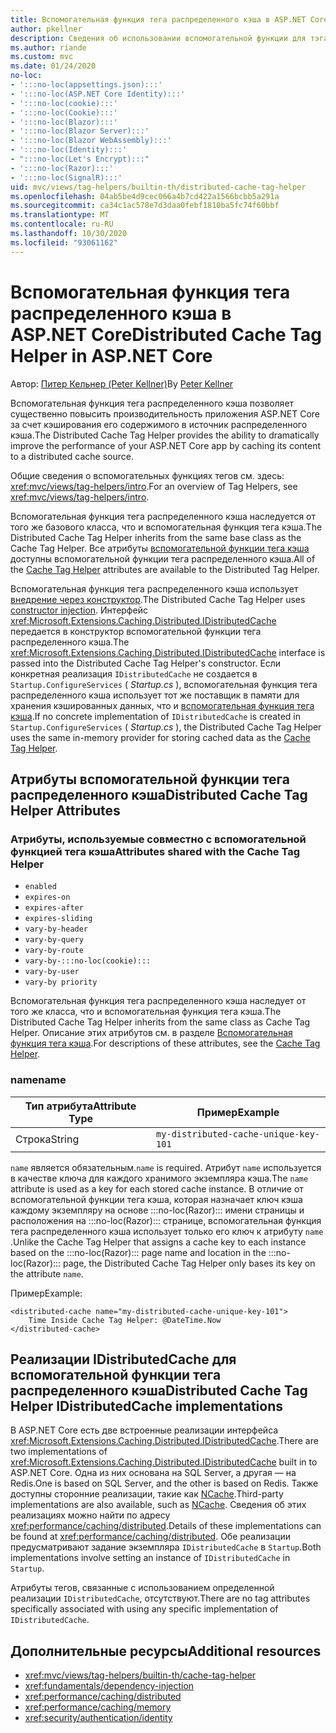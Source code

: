```yaml
---
title: Вспомогательная функция тега распределенного кэша в ASP.NET Core
author: pkellner
description: Сведения об использовании вспомогательной функции для тэга распределенного кэша.
ms.author: riande
ms.custom: mvc
ms.date: 01/24/2020
no-loc:
- ':::no-loc(appsettings.json):::'
- ':::no-loc(ASP.NET Core Identity):::'
- ':::no-loc(cookie):::'
- ':::no-loc(Cookie):::'
- ':::no-loc(Blazor):::'
- ':::no-loc(Blazor Server):::'
- ':::no-loc(Blazor WebAssembly):::'
- ':::no-loc(Identity):::'
- ":::no-loc(Let's Encrypt):::"
- ':::no-loc(Razor):::'
- ':::no-loc(SignalR):::'
uid: mvc/views/tag-helpers/builtin-th/distributed-cache-tag-helper
ms.openlocfilehash: 04ab5be4d9cec066a4b7cd422a1566bcbb5a291a
ms.sourcegitcommit: ca34c1ac578e7d3daa0febf1810ba5fc74f60bbf
ms.translationtype: MT
ms.contentlocale: ru-RU
ms.lasthandoff: 10/30/2020
ms.locfileid: "93061162"
---
```

# <a name="distributed-cache-tag-helper-in-aspnet-core"></a><span data-ttu-id="e7b91-103">Вспомогательная функция тега распределенного кэша в ASP.NET Core</span><span class="sxs-lookup"><span data-stu-id="e7b91-103">Distributed Cache Tag Helper in ASP.NET Core</span></span>

<span data-ttu-id="e7b91-104">Автор: [Питер Кельнер (Peter Kellner)](https://peterkellner.net)</span><span class="sxs-lookup"><span data-stu-id="e7b91-104">By [Peter Kellner](https://peterkellner.net)</span></span>

<span data-ttu-id="e7b91-105">Вспомогательная функция тега распределенного кэша позволяет существенно повысить производительность приложения ASP.NET Core за счет кэширования его содержимого в источник распределенного кэша.</span><span class="sxs-lookup"><span data-stu-id="e7b91-105">The Distributed Cache Tag Helper provides the ability to dramatically improve the performance of your ASP.NET Core app by caching its content to a distributed cache source.</span></span>

<span data-ttu-id="e7b91-106">Общие сведения о вспомогательных функциях тегов см. здесь: <xref:mvc/views/tag-helpers/intro>.</span><span class="sxs-lookup"><span data-stu-id="e7b91-106">For an overview of Tag Helpers, see <xref:mvc/views/tag-helpers/intro>.</span></span>

<span data-ttu-id="e7b91-107">Вспомогательная функция тега распределенного кэша наследуется от того же базового класса, что и вспомогательная функция тега кэша.</span><span class="sxs-lookup"><span data-stu-id="e7b91-107">The Distributed Cache Tag Helper inherits from the same base class as the Cache Tag Helper.</span></span> <span data-ttu-id="e7b91-108">Все атрибуты [вспомогательной функции тега кэша](xref:mvc/views/tag-helpers/builtin-th/cache-tag-helper) доступны вспомогательной функции тега распределенного кэша.</span><span class="sxs-lookup"><span data-stu-id="e7b91-108">All of the [Cache Tag Helper](xref:mvc/views/tag-helpers/builtin-th/cache-tag-helper) attributes are available to the Distributed Tag Helper.</span></span>

<span data-ttu-id="e7b91-109">Вспомогательная функция тега распределенного кэша использует [внедрение через конструктор](xref:fundamentals/dependency-injection#constructor-injection-behavior).</span><span class="sxs-lookup"><span data-stu-id="e7b91-109">The Distributed Cache Tag Helper uses [constructor injection](xref:fundamentals/dependency-injection#constructor-injection-behavior).</span></span> <span data-ttu-id="e7b91-110">Интерфейс <xref:Microsoft.Extensions.Caching.Distributed.IDistributedCache> передается в конструктор вспомогательной функции тега распределенного кэша.</span><span class="sxs-lookup"><span data-stu-id="e7b91-110">The <xref:Microsoft.Extensions.Caching.Distributed.IDistributedCache> interface is passed into the Distributed Cache Tag Helper's constructor.</span></span> <span data-ttu-id="e7b91-111">Если конкретная реализация `IDistributedCache` не создается в `Startup.ConfigureServices` ( *Startup.cs* ), вспомогательная функция тега распределенного кэша использует тот же поставщик в памяти для хранения кэшированных данных, что и [вспомогательная функция тега кэша](xref:mvc/views/tag-helpers/builtin-th/cache-tag-helper).</span><span class="sxs-lookup"><span data-stu-id="e7b91-111">If no concrete implementation of `IDistributedCache` is created in `Startup.ConfigureServices` ( *Startup.cs* ), the Distributed Cache Tag Helper uses the same in-memory provider for storing cached data as the [Cache Tag Helper](xref:mvc/views/tag-helpers/builtin-th/cache-tag-helper).</span></span>

## <a name="distributed-cache-tag-helper-attributes"></a><span data-ttu-id="e7b91-112">Атрибуты вспомогательной функции тега распределенного кэша</span><span class="sxs-lookup"><span data-stu-id="e7b91-112">Distributed Cache Tag Helper Attributes</span></span>

### <a name="attributes-shared-with-the-cache-tag-helper"></a><span data-ttu-id="e7b91-113">Атрибуты, используемые совместно с вспомогательной функцией тега кэша</span><span class="sxs-lookup"><span data-stu-id="e7b91-113">Attributes shared with the Cache Tag Helper</span></span>

* `enabled`
* `expires-on`
* `expires-after`
* `expires-sliding`
* `vary-by-header`
* `vary-by-query`
* `vary-by-route`
* `vary-by-:::no-loc(cookie):::`
* `vary-by-user`
* `vary-by priority`

<span data-ttu-id="e7b91-114">Вспомогательная функция тега распределенного кэша наследует от того же класса, что и вспомогательная функция тега кэша.</span><span class="sxs-lookup"><span data-stu-id="e7b91-114">The Distributed Cache Tag Helper inherits from the same class as Cache Tag Helper.</span></span> <span data-ttu-id="e7b91-115">Описание этих атрибутов см. в разделе [Вспомогательная функция тега кэша](xref:mvc/views/tag-helpers/builtin-th/cache-tag-helper).</span><span class="sxs-lookup"><span data-stu-id="e7b91-115">For descriptions of these attributes, see the [Cache Tag Helper](xref:mvc/views/tag-helpers/builtin-th/cache-tag-helper).</span></span>

### <a name="name"></a><span data-ttu-id="e7b91-116">name</span><span class="sxs-lookup"><span data-stu-id="e7b91-116">name</span></span>

| <span data-ttu-id="e7b91-117">Тип атрибута</span><span class="sxs-lookup"><span data-stu-id="e7b91-117">Attribute Type</span></span> | <span data-ttu-id="e7b91-118">Пример</span><span class="sxs-lookup"><span data-stu-id="e7b91-118">Example</span></span>                               |
| -------------- | ------------------------------------- |
| <span data-ttu-id="e7b91-119">Строка</span><span class="sxs-lookup"><span data-stu-id="e7b91-119">String</span></span>         | `my-distributed-cache-unique-key-101` |

<span data-ttu-id="e7b91-120">`name` является обязательным.</span><span class="sxs-lookup"><span data-stu-id="e7b91-120">`name` is required.</span></span> <span data-ttu-id="e7b91-121">Атрибут `name` используется в качестве ключа для каждого хранимого экземпляра кэша.</span><span class="sxs-lookup"><span data-stu-id="e7b91-121">The `name` attribute is used as a key for each stored cache instance.</span></span> <span data-ttu-id="e7b91-122">В отличие от вспомогательной функции тега кэша, которая назначает ключ кэша каждому экземпляру на основе :::no-loc(Razor)::: имени страницы и расположения на :::no-loc(Razor)::: странице, вспомогательная функция тега распределенного кэша использует только его ключ к атрибуту `name` .</span><span class="sxs-lookup"><span data-stu-id="e7b91-122">Unlike the Cache Tag Helper that assigns a cache key to each instance based on the :::no-loc(Razor)::: page name and location in the :::no-loc(Razor)::: page, the Distributed Cache Tag Helper only bases its key on the attribute `name`.</span></span>

<span data-ttu-id="e7b91-123">Пример</span><span class="sxs-lookup"><span data-stu-id="e7b91-123">Example:</span></span>

```cshtml
<distributed-cache name="my-distributed-cache-unique-key-101">
    Time Inside Cache Tag Helper: @DateTime.Now
</distributed-cache>
```

## <a name="distributed-cache-tag-helper-idistributedcache-implementations"></a><span data-ttu-id="e7b91-124">Реализации IDistributedCache для вспомогательной функции тега распределенного кэша</span><span class="sxs-lookup"><span data-stu-id="e7b91-124">Distributed Cache Tag Helper IDistributedCache implementations</span></span>

<span data-ttu-id="e7b91-125">В ASP.NET Core есть две встроенные реализации интерфейса <xref:Microsoft.Extensions.Caching.Distributed.IDistributedCache>.</span><span class="sxs-lookup"><span data-stu-id="e7b91-125">There are two implementations of <xref:Microsoft.Extensions.Caching.Distributed.IDistributedCache> built in to ASP.NET Core.</span></span> <span data-ttu-id="e7b91-126">Одна из них основана на SQL Server, а другая — на Redis.</span><span class="sxs-lookup"><span data-stu-id="e7b91-126">One is based on SQL Server, and the other is based on Redis.</span></span> <span data-ttu-id="e7b91-127">Также доступны сторонние реализации, такие как [NCache](http://www.alachisoft.com/ncache/aspnet-core-idistributedcache-ncache.html).</span><span class="sxs-lookup"><span data-stu-id="e7b91-127">Third-party implementations are also available, such as [NCache](http://www.alachisoft.com/ncache/aspnet-core-idistributedcache-ncache.html).</span></span> <span data-ttu-id="e7b91-128">Сведения об этих реализациях можно найти по адресу <xref:performance/caching/distributed>.</span><span class="sxs-lookup"><span data-stu-id="e7b91-128">Details of these implementations can be found at <xref:performance/caching/distributed>.</span></span> <span data-ttu-id="e7b91-129">Обе реализации предусматривают задание экземпляра `IDistributedCache` в `Startup`.</span><span class="sxs-lookup"><span data-stu-id="e7b91-129">Both implementations involve setting an instance of `IDistributedCache` in `Startup`.</span></span>

<span data-ttu-id="e7b91-130">Атрибуты тегов, связанные с использованием определенной реализации `IDistributedCache`, отсутствуют.</span><span class="sxs-lookup"><span data-stu-id="e7b91-130">There are no tag attributes specifically associated with using any specific implementation of `IDistributedCache`.</span></span>

## <a name="additional-resources"></a><span data-ttu-id="e7b91-131">Дополнительные ресурсы</span><span class="sxs-lookup"><span data-stu-id="e7b91-131">Additional resources</span></span>

* <xref:mvc/views/tag-helpers/builtin-th/cache-tag-helper>
* <xref:fundamentals/dependency-injection>
* <xref:performance/caching/distributed>
* <xref:performance/caching/memory>
* <xref:security/authentication/identity>

